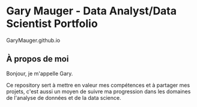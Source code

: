 # Gary Mauger - Data Analyst/Data Scientist Portfolio

GaryMauger.github.io

## À propos de moi
Bonjour, je m'appelle Gary.

Ce repository sert à mettre en valeur mes compétences et à partager mes projets, c'est aussi un moyen de suivre ma progression dans les domaines de l'analyse de données et de la data science.
